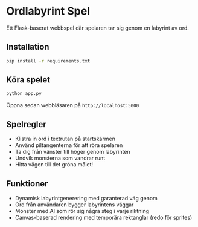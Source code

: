 # Ordlabyrint Spel

Ett Flask-baserat webbspel där spelaren tar sig genom en labyrint av ord.

## Installation

```bash
pip install -r requirements.txt
```

## Köra spelet

```bash
python app.py
```

Öppna sedan webbläsaren på `http://localhost:5000`

## Spelregler

- Klistra in ord i textrutan på startskärmen
- Använd piltangenterna för att röra spelaren
- Ta dig från vänster till höger genom labyrinten
- Undvik monsterna som vandrar runt
- Hitta vägen till det gröna målet!

## Funktioner

- Dynamisk labyrintgenerering med garanterad väg genom
- Ord från användaren bygger labyrintens väggar
- Monster med AI som rör sig några steg i varje riktning
- Canvas-baserad rendering med temporära rektanglar (redo för sprites)
